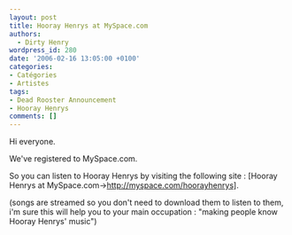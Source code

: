 ```yaml
---
layout: post
title: Hooray Henrys at MySpace.com
authors:
  - Dirty Henry
wordpress_id: 280
date: '2006-02-16 13:05:00 +0100'
categories:
- Catégories
- Artistes
tags:
- Dead Rooster Announcement
- Hooray Henrys
comments: []
---
```

Hi everyone.

We've registered to MySpace.com.

So you can listen to Hooray Henrys by visiting the following site : [Hooray Henrys at MySpace.com->http://myspace.com/hoorayhenrys].

(songs are streamed so you don't need to download them to listen to them, i'm sure this will help you to your main occupation : "making people know Hooray Henrys' music")
